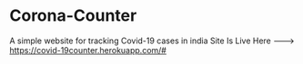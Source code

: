 # Corona-Counter
A simple website for tracking Covid-19 cases in india 
Site Is Live Here ---> https://covid-19counter.herokuapp.com/#
